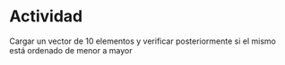 # Actividad

Cargar un vector de 10 elementos y verificar posteriormente si el mismo está ordenado de menor a mayor			